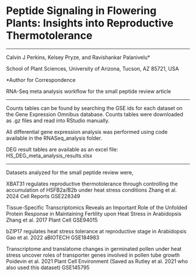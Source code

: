 # Peptide Signaling in Flowering Plants: Insights into Reproductive Thermotolerance

----------------

Calvin J Perkins, Kelsey Pryze, and Ravishankar Palanivelu*

School of Plant Sciences, University of Arizona, 
Tucson, AZ 85721, USA

*Author for Correspondence


RNA-Seq meta analysis workflow for the small peptide review article

----------------

Counts tables can be found by searching the GSE ids for each dataset on the Gene Expression Omnibus database.
Counts tables were downloaded as .gz files and read into RStudio manually.

All differential gene expression analysis was performed using code available in the RNASeq_analysis folder.

DEG result tables are available as an excel file: HS_DEG_meta_analysis_results.xlsx

----------------

Datasets analyzed for the small peptide review were,

XBAT31 regulates reproductive thermotolerance through controlling the accumulation of HSFB2a/B2b under heat stress conditions
Zhang et al. 2024 Cell Reports
GSE228349

Tissue-Specific Transcriptomics Reveals an Important Role of the Unfolded Protein Response in Maintaining Fertility upon Heat Stress in Arabidopsis
Zhang et al. 2017 Plant Cell
GSE94015

bZIP17 regulates heat stress tolerance at reproductive stage in Arabidopsis
Gao et al. 2022 aBIOTECH
GSE184983

Transcriptome and translatome changes in germinated pollen under heat stress uncover roles of transporter genes involved in pollen tube growth
Poidevin et al. 2021 Plant Cell Environment (Saved as Rutley et al. 2021 who also used this dataset)
GSE145795
